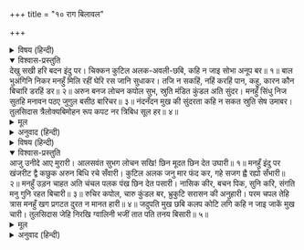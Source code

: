 +++
title = "१० राग बिलावल"

+++


<details><summary>विषय (हिन्दी)</summary>

(२१)
</details>

<details open><summary>विश्वास-प्रस्तुति</summary>
देखु सखी हरि बदन इंदु पर।  
चिक्कन कुटिल अलक-अवली-छबि,  
कहि न जाइ सोभा अनूप बर॥ १॥  
बाल भुअंगिनि निकर मनहुँ मिलि  
रहीं घेरि रस जानि सुधाकर।  
तजि न सकहिं, नहिं करहिं पान, कहु,  
कारन कौन बिचारि डरहिं डर॥ २॥  
अरुन बनज लोचन कपोल सुभ,  
स्रुति मंडित कुंडल अति सुंदर।  
मनहुँ सिंधु निज सुतहि मनावन  
पठए जुगुल बसीठ बारिचर॥ ३॥  
नंदनँदन मुख की सुंदरता  
कहि न सकत स्रुति सेष उमाबर।  
तुलसिदास त्रैलोक्यबिमोहन  
रूप कपट नर त्रिबिध सूल हर॥ ४॥
</details>

<details><summary>मूल</summary>

देखु सखी हरि बदन इंदु पर।  
चिक्कन कुटिल अलक-अवली-छबि,  
कहि न जाइ सोभा अनूप बर॥ १॥  
बाल भुअंगिनि निकर मनहुँ मिलि  
रहीं घेरि रस जानि सुधाकर।  
तजि न सकहिं, नहिं करहिं पान, कहु,  
कारन कौन बिचारि डरहिं डर॥ २॥  
अरुन बनज लोचन कपोल सुभ,  
स्रुति मंडित कुंडल अति सुंदर।  
मनहुँ सिंधु निज सुतहि मनावन  
पठए जुगुल बसीठ बारिचर॥ ३॥  
नंदनँदन मुख की सुंदरता  
कहि न सकत स्रुति सेष उमाबर।  
तुलसिदास त्रैलोक्यबिमोहन  
रूप कपट नर त्रिबिध सूल हर॥ ४॥
</details>

<details><summary>अनुवाद (हिन्दी)</summary>

(प्रियतम श्रीकृष्णके मुखचन्द्रको देखकर एक सखी कहती है—) सखी! (प्रियतम) श्यामसुन्दरके मुखचन्द्रपर चिकनी और घुँघराली अलकावलीकी छवि तो देख। उसकी ऐसी अनुपम और श्रेष्ठ शोभा है कि जिसका वर्णन नहीं हो सकता॥ १॥ ऐसा लगता है कि मानो बाल नागिनियोंके दलने चन्द्रमाको अमृतरूप जानकर घेर लिया है। पर वे न तो उसे छोड़ ही सकती हैं और न पान ही करती हैं। सोचकर बताओ तो इसका क्या कारण है, वे किस डरसे डरी हुई हैं॥ २॥ श्यामसुन्दरके लाल कमलके सदृश नेत्र हैं, मनोहर कपोल हैं, कान अत्यन्त सुन्दर कुण्डलोंसे सुशोभित हैं। ऐसा लगता है मानो समुद्रने अपने पुत्र (चन्द्रमा) को मनानेके लिये (मकराकृति दो कुण्डलोंके रूपमें) दो जलचरों (मगरों) को दूत बनाकर भेजा है॥ ३॥ नन्दनन्दनके श्रीमुखकी सुन्दरताका वर्णन वेद, शेषजी और पार्वतीपति शंकरजी भी नहीं कर सकते। तुलसीदासजी कहते हैं कि लीलासे मनुष्य बने हुए एवं तीनों लोकोंको विमोहित करनेवाले श्रीकृष्णका यह रूप तीनों (दैहिक, दैविक, भौतिक) तापोंको हर लेता है॥ ४॥
</details>

<details><summary>विषय (हिन्दी)</summary>

(२२)
</details>

<details open><summary>विश्वास-प्रस्तुति</summary>
आजु उनीदे आए मुरारी।  
आलसवंत सुभग लोचन सखि!  
छिन मूदत छिन देत उघारी॥ १॥  
मनहुँ इंदु पर खंजरीट द्वै  
कछुक अरुन बिधि रचे सँवारी।  
कुटिल अलक जनु मार फंद कर,  
गहे सजग ह्वै रह्यो सँभारी॥ २॥  
मनहुँ उड़न चाहत अति चंचल  
पलक पंख छिन देत पसारी।  
नासिक कीर, बचन पिक, सुनि करि,  
संगति मनु गुनि रहत बिचारी॥ ३॥  
रुचिर कपोल, चारु कुंडल बर,  
भ्रुकुटि सरासन की अनुहारी।  
परम चपल तेहि त्रास मनहुँ खग  
प्रगटत दुरत न मानत हारी॥ ४॥  
जदुपति मुख छबि कलप कोटि लगि  
कहि न जाइ जाकें मुख चारी।  
तुलसिदास जेहि निरखि ग्वालिनी  
भजीं तात पति तनय बिसारी॥ ५॥
</details>

<details><summary>मूल</summary>

आजु उनीदे आए मुरारी।  
आलसवंत सुभग लोचन सखि!  
छिन मूदत छिन देत उघारी॥ १॥  
मनहुँ इंदु पर खंजरीट द्वै  
कछुक अरुन बिधि रचे सँवारी।  
कुटिल अलक जनु मार फंद कर,  
गहे सजग ह्वै रह्यो सँभारी॥ २॥  
मनहुँ उड़न चाहत अति चंचल  
पलक पंख छिन देत पसारी।  
नासिक कीर, बचन पिक, सुनि करि,  
संगति मनु गुनि रहत बिचारी॥ ३॥  
रुचिर कपोल, चारु कुंडल बर,  
भ्रुकुटि सरासन की अनुहारी।  
परम चपल तेहि त्रास मनहुँ खग  
प्रगटत दुरत न मानत हारी॥ ४॥  
जदुपति मुख छबि कलप कोटि लगि  
कहि न जाइ जाकें मुख चारी।  
तुलसिदास जेहि निरखि ग्वालिनी  
भजीं तात पति तनय बिसारी॥ ५॥
</details>

<details><summary>अनुवाद (हिन्दी)</summary>

(दूसरी सखी बोली—) सखि! आज श्यामसुन्दर यहाँ नींदके बीचसे ही उठकर आ गये हैं, तभी तो वे अपने अलसाते हुए सुन्दर नेत्रोंको क्षण-क्षणमें बंद कर रहे और खोल रहे हैं॥ १॥ (ऐसा लगता है) मानो चन्द्रमण्डलपर ब्रह्माजीने कुछ ललाई लिये हुए दो खंजनोंको सजाकर बना (बैठा) दिया है। (गालोंतक नाचती हुई) घुँघराली अलकें तो मानो कामदेवके फंदे हैं, जिन्हें सावधानीसे हाथमें लेकर वह सँभाले हुए है (और जिनके द्वारा उन खंजनोंको वह फँसाना चाहता है। इसी डरसे) वे खंजन मानो उड़ना चाहते हैं, अत्यन्त चञ्चल होकर क्षण-क्षणमें पलकरूपी पंखोंको फैला देते हैं, पर नासिकारूपी शुक (को देखकर) तथा वचनरूपी कोयलकी (मधुर) वाणीको सुनकर, उन (सब) का साथ देखकर (अपनेको अकेला न समझकर) (उड़ते नहीं,) रह जाते हैं॥ २-३॥ मनोहर कपोल हैं, (कानोंमें) सुन्दर श्रेष्ठ कुण्डल हैं, धनुषके समान टेढ़ी भौंहें हैं। परम चपल (नेत्ररूपी खंजन) पक्षी मानो उसीके (भौंहरूपी धनुषके) भयसे कभी प्रकट हो जाते हैं, कभी छिप जाते हैं; परंतु हार नहीं मान रहे हैं॥ ४॥ तुलसीदासजी कहते हैं कि यदुपति श्रीकृष्णकी मोहिनी मुख-छविका वर्णन चार मुखवाले ब्रह्माजी भी (करना चाहें तो) करोड़ों कल्पोंमें भी नहीं कर सकते, जिस (छवि) को देखकर गोपियोंने अपने पिता, पति तथा पुत्रोंतकको भुला दिया और (इनके समीप) भाग आयीं॥ ५॥
</details>
